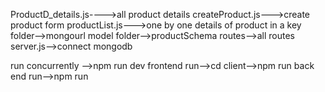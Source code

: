 ProductD_details.js---->all product details 
createProduct.js--->create product form
productList.js--->one by one details of product
in a key folder-->mongourl
model folder-->productSchema
routes-->all routes
server.js-->connect mongodb


run concurrently -->npm run dev
frontend run-->cd client-->npm run
back end run-->npm run
